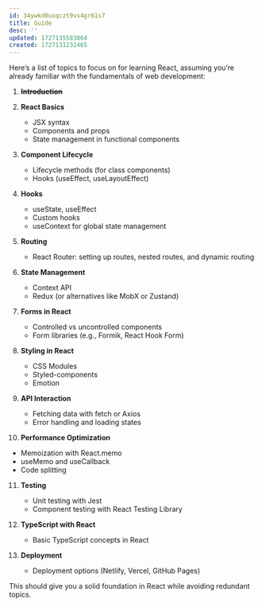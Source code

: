 ```yaml
---
id: 34ywkd8uxqczt9vs4gr61s7
title: Guide
desc: ''
updated: 1727135583864
created: 1727131232465
---
```


Here’s a list of topics to focus on for learning React, assuming you’re already familiar with the fundamentals of web development:

1. ~~**Introduction**~~

2. **React Basics**
   - JSX syntax
   - Components and props
   - State management in functional components

3. **Component Lifecycle**
   - Lifecycle methods (for class components)
   - Hooks (useEffect, useLayoutEffect)

4. **Hooks**
   - useState, useEffect
   - Custom hooks
   - useContext for global state management

5. **Routing**
   - React Router: setting up routes, nested routes, and dynamic routing

6. **State Management**
   - Context API
   - Redux (or alternatives like MobX or Zustand)

7. **Forms in React**
   - Controlled vs uncontrolled components
   - Form libraries (e.g., Formik, React Hook Form)

8. **Styling in React**
   - CSS Modules
   - Styled-components
   - Emotion

9. **API Interaction**
   - Fetching data with fetch or Axios
   - Error handling and loading states

10. **Performance Optimization**
   - Memoization with React.memo
   - useMemo and useCallback
   - Code splitting

11. **Testing**
    - Unit testing with Jest
    - Component testing with React Testing Library

12. **TypeScript with React**
    - Basic TypeScript concepts in React

13. **Deployment**
    - Deployment options (Netlify, Vercel, GitHub Pages)

This should give you a solid foundation in React while avoiding redundant topics.